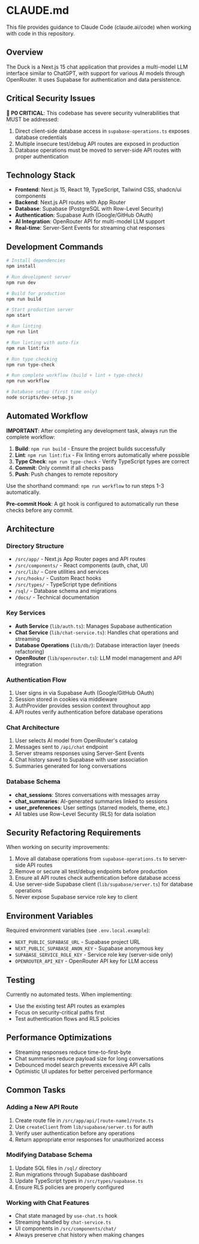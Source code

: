 # CLAUDE.md

This file provides guidance to Claude Code (claude.ai/code) when working with code in this repository.

## Overview

The Duck is a Next.js 15 chat application that provides a multi-model LLM interface similar to ChatGPT, with support for various AI models through OpenRouter. It uses Supabase for authentication and data persistence.

## Critical Security Issues

**🚨 P0 CRITICAL**: This codebase has severe security vulnerabilities that MUST be addressed:
1. Direct client-side database access in `supabase-operations.ts` exposes database credentials
2. Multiple insecure test/debug API routes are exposed in production
3. Database operations must be moved to server-side API routes with proper authentication

## Technology Stack

- **Frontend**: Next.js 15, React 19, TypeScript, Tailwind CSS, shadcn/ui components
- **Backend**: Next.js API routes with App Router
- **Database**: Supabase (PostgreSQL with Row-Level Security)
- **Authentication**: Supabase Auth (Google/GitHub OAuth)
- **AI Integration**: OpenRouter API for multi-model LLM support
- **Real-time**: Server-Sent Events for streaming chat responses

## Development Commands

```bash
# Install dependencies
npm install

# Run development server
npm run dev

# Build for production
npm run build

# Start production server
npm start

# Run linting
npm run lint

# Run linting with auto-fix
npm run lint:fix

# Run type checking
npm run type-check

# Run complete workflow (build + lint + type-check)
npm run workflow

# Database setup (first time only)
node scripts/dev-setup.js
```

## Automated Workflow

**IMPORTANT**: After completing any development task, always run the complete workflow:

1. **Build**: `npm run build` - Ensure the project builds successfully
2. **Lint**: `npm run lint:fix` - Fix linting errors automatically where possible
3. **Type Check**: `npm run type-check` - Verify TypeScript types are correct
4. **Commit**: Only commit if all checks pass
5. **Push**: Push changes to remote repository

Use the shorthand command: `npm run workflow` to run steps 1-3 automatically.

**Pre-commit Hook**: A git hook is configured to automatically run these checks before any commit.

## Architecture

### Directory Structure
- `/src/app/` - Next.js App Router pages and API routes
- `/src/components/` - React components (auth, chat, UI)
- `/src/lib/` - Core utilities and services
- `/src/hooks/` - Custom React hooks
- `/src/types/` - TypeScript type definitions
- `/sql/` - Database schema and migrations
- `/docs/` - Technical documentation

### Key Services
- **Auth Service** (`lib/auth.ts`): Manages Supabase authentication
- **Chat Service** (`lib/chat-service.ts`): Handles chat operations and streaming
- **Database Operations** (`lib/db/`): Database interaction layer (needs refactoring)
- **OpenRouter** (`lib/openrouter.ts`): LLM model management and API integration

### Authentication Flow
1. User signs in via Supabase Auth (Google/GitHub OAuth)
2. Session stored in cookies via middleware
3. AuthProvider provides session context throughout app
4. API routes verify authentication before database operations

### Chat Architecture
1. User selects AI model from OpenRouter's catalog
2. Messages sent to `/api/chat` endpoint
3. Server streams responses using Server-Sent Events
4. Chat history saved to Supabase with user association
5. Summaries generated for long conversations

### Database Schema
- **chat_sessions**: Stores conversations with messages array
- **chat_summaries**: AI-generated summaries linked to sessions
- **user_preferences**: User settings (starred models, theme, etc.)
- All tables use Row-Level Security (RLS) for data isolation

## Security Refactoring Requirements

When working on security improvements:
1. Move all database operations from `supabase-operations.ts` to server-side API routes
2. Remove or secure all test/debug endpoints before production
3. Ensure all API routes check authentication before database access
4. Use server-side Supabase client (`lib/supabase/server.ts`) for database operations
5. Never expose Supabase service role key to client

## Environment Variables

Required environment variables (see `.env.local.example`):
- `NEXT_PUBLIC_SUPABASE_URL` - Supabase project URL
- `NEXT_PUBLIC_SUPABASE_ANON_KEY` - Supabase anonymous key
- `SUPABASE_SERVICE_ROLE_KEY` - Service role key (server-side only)
- `OPENROUTER_API_KEY` - OpenRouter API key for LLM access

## Testing

Currently no automated tests. When implementing:
- Use the existing test API routes as examples
- Focus on security-critical paths first
- Test authentication flows and RLS policies

## Performance Optimizations

- Streaming responses reduce time-to-first-byte
- Chat summaries reduce payload size for long conversations
- Debounced model search prevents excessive API calls
- Optimistic UI updates for better perceived performance

## Common Tasks

### Adding a New API Route
1. Create route file in `/src/app/api/[route-name]/route.ts`
2. Use `createClient` from `lib/supabase/server.ts` for auth
3. Verify user authentication before any operations
4. Return appropriate error responses for unauthorized access

### Modifying Database Schema
1. Update SQL files in `/sql/` directory
2. Run migrations through Supabase dashboard
3. Update TypeScript types in `/src/types/supabase.ts`
4. Ensure RLS policies are properly configured

### Working with Chat Features
- Chat state managed by `use-chat.ts` hook
- Streaming handled by `chat-service.ts`
- UI components in `/src/components/chat/`
- Always preserve chat history when making changes